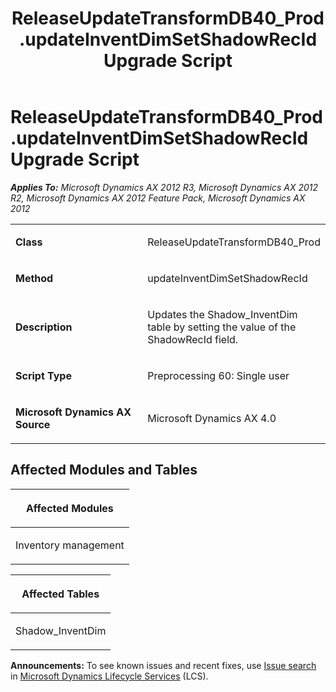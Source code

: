 ﻿---
title: ReleaseUpdateTransformDB40_Prod.updateInventDimSetShadowRecId Upgrade Script
TOCTitle: ReleaseUpdateTransformDB40_Prod.updateInventDimSetShadowRecId Upgrade Script
ms:assetid: 07524479-6a04-3c57-61bc-7b9ad9a1e57a
ms:mtpsurl: https://msdn.microsoft.com/en-us/library/JJ684761(v=AX.60)
ms:contentKeyID: 49706457
ms.date: 05/18/2015
mtps_version: v=AX.60
---

# ReleaseUpdateTransformDB40\_Prod.updateInventDimSetShadowRecId Upgrade Script 


_**Applies To:** Microsoft Dynamics AX 2012 R3, Microsoft Dynamics AX 2012 R2, Microsoft Dynamics AX 2012 Feature Pack, Microsoft Dynamics AX 2012_

<table>
<colgroup>
<col style="width: 50%" />
<col style="width: 50%" />
</colgroup>
<tbody>
<tr class="odd">
<td><p><strong>Class</strong></p></td>
<td><p>ReleaseUpdateTransformDB40_Prod</p></td>
</tr>
<tr class="even">
<td><p><strong>Method</strong></p></td>
<td><p>updateInventDimSetShadowRecId</p></td>
</tr>
<tr class="odd">
<td><p><strong>Description</strong></p></td>
<td><p>Updates the Shadow_InventDim table by setting the value of the ShadowRecId field.</p></td>
</tr>
<tr class="even">
<td><p><strong>Script Type</strong></p></td>
<td><p>Preprocessing 60: Single user</p></td>
</tr>
<tr class="odd">
<td><p><strong>Microsoft Dynamics AX Source</strong></p></td>
<td><p>Microsoft Dynamics AX 4.0</p></td>
</tr>
</tbody>
</table>


## Affected Modules and Tables

<table>
<colgroup>
<col style="width: 100%" />
</colgroup>
<thead>
<tr class="header">
<th><p>Affected Modules</p></th>
</tr>
</thead>
<tbody>
<tr class="odd">
<td><p>Inventory management</p></td>
</tr>
</tbody>
</table>


<table>
<colgroup>
<col style="width: 100%" />
</colgroup>
<thead>
<tr class="header">
<th><p>Affected Tables</p></th>
</tr>
</thead>
<tbody>
<tr class="odd">
<td><p>Shadow_InventDim</p></td>
</tr>
</tbody>
</table>

  
**Announcements:** To see known issues and recent fixes, use [Issue search](http://go.microsoft.com/fwlink/?linkid=389258) in [Microsoft Dynamics Lifecycle Services](http://go.microsoft.com/fwlink/?linkid=306505) (LCS).


